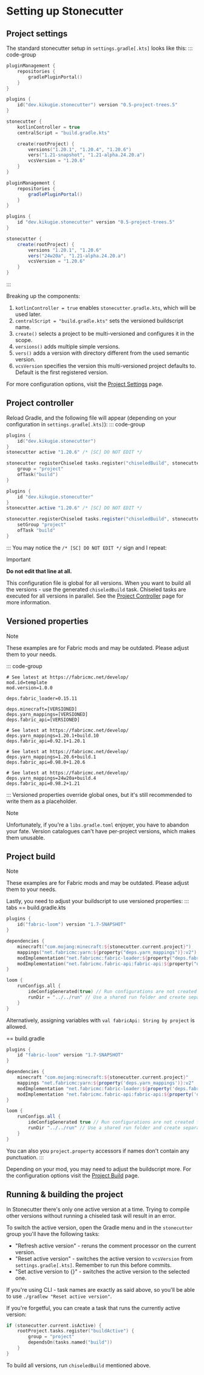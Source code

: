 # Setting up Stonecutter
## Project settings
The standard stonecutter setup in `settings.gradle[.kts]` looks like this:
::: code-group
```kotlin [settings.gradle.kts]
pluginManagement {
    repositories {
        gradlePluginPortal()
    }
}

plugins {
    id("dev.kikugie.stonecutter") version "0.5-project-trees.5"
}

stonecutter {
    kotlinController = true
    centralScript = "build.gradle.kts"

    create(rootProject) {
        versions("1.20.1", "1.20.4", "1.20.6")
        vers("1.21-snapshot", "1.21-alpha.24.20.a")
        vcsVersion = "1.20.6"
    }
}
```

```groovy [settings.gradle]
pluginManagement {
    repositories {
        gradlePluginPortal()
    }
}

plugins {
    id "dev.kikugie.stonecutter" version "0.5-project-trees.5"
}

stonecutter {
    create(rootProject) {
        versions "1.20.1", "1.20.6"
        vers("24w20a", "1.21-alpha.24.20.a")
        vcsVersion = "1.20.6"
    }
}
```
:::

Breaking up the components:
1. `kotlinController = true` enables `stonecutter.gradle.kts`, which will be used later.
2. `centralScript = "build.gradle.kts"` sets the versioned buildscript name.
3. `create()` selects a project to be multi-versioned and configures it in the scope.
4. `versions()` adds multiple simple versions.
5. `vers()` adds a version with directory different from the used semantic version.
6. `vcsVersion` specifies the version this multi-versioned project defaults to. Default is the first registered version.

For more configuration options, visit the [Project Settings](/stonecutter/settings) page.

## Project controller
Reload Gradle, and the following file will appear (depending on your configuration in `settings.gradle[.kts]`):
::: code-group
```kts [stonecutter.gradle.kts]
plugins {
    id("dev.kikugie.stonecutter")
}
stonecutter active "1.20.6" /* [SC] DO NOT EDIT */

stonecutter registerChiseled tasks.register("chiseledBuild", stonecutter.chiseled) {
    group = "project"
    ofTask("build")
}
```

```groovy [stonecutter.gradle]
plugins {
    id "dev.kikugie.stonecutter"
}
stonecutter.active "1.20.6" /* [SC] DO NOT EDIT */

stonecutter.registerChiseled tasks.register("chiseledBuild", stonecutter.chiseled) {
    setGroup "project"
    ofTask "build"
}
```
:::
You may notice the `/* [SC] DO NOT EDIT */` sign and I repeat:
> [!IMPORTANT]
> **Do not edit that line at all.**

This configuration file is global for all versions.
When you want to build all the versions - use the generated `chiseledBuild` task.
Chiseled tasks are executed for all versions in parallel. 
See the [Project Controller](/stonecutter/controller) page for more information.

## Versioned properties
> [!NOTE]
> These examples are for Fabric mods and may be outdated.
> Please adjust them to your needs.

::: code-group
```properties [gradle.properties]
# See latest at https://fabricmc.net/develop/
mod.id=template
mod.version=1.0.0

deps.fabric_loader=0.15.11

deps.minecraft=[VERSIONED]
deps.yarn_mappings=[VERSIONED]
deps.fabric_api=[VERSIONED]
```
```properties [versions/1.20.1/gradle.properties]
# See latest at https://fabricmc.net/develop/
deps.yarn_mappings=1.20.1+build.10
deps.fabric_api=0.92.1+1.20.1
```
```properties [versions/1.20.6/gradle.properties]
# See latest at https://fabricmc.net/develop/
deps.yarn_mappings=1.20.6+build.1
deps.fabric_api=0.98.0+1.20.6
```
```properties [versions/1.21-snapshot/gradle.properties]
# See latest at https://fabricmc.net/develop/
deps.yarn_mappings=24w20a+build.4
deps.fabric_api=0.98.2+1.21
```
:::
Versioned properties override global ones, but it's still recommended to write them as a placeholder.

> [!NOTE]
> Unfortunately, if you're a `libs.gradle.toml` enjoyer, you have to abandon your fate.
> Version catalogues can't have per-project versions, which makes them unusable.

## Project build
> [!NOTE]
> These examples are for Fabric mods and may be outdated.
> Please adjust them to your needs.

Lastly, you need to adjust your buildscript to use versioned properties:
::: tabs
== build.gradle.kts
```kts
plugins {
    id("fabric-loom") version "1.7-SNAPSHOT"
}

dependencies {
    minecraft("com.mojang:minecraft:${stonecutter.current.project}")
    mappings("net.fabricmc:yarn:${property("deps.yarn_mappings")}:v2")
    modImplementation("net.fabricmc:fabric-loader:${property("deps.fabric_loader")}")
    modImplementation("net.fabricmc.fabric-api:fabric-api:${property("deps.fabric_api")}")
}

loom {
    runConfigs.all {
        ideConfigGenerated(true) // Run configurations are not created for subprojects by default
        runDir = "../../run" // Use a shared run folder and create separate worlds
    }
}
```
Alternatively, assigning variables with `val fabricApi: String by project` is allowed.

== build.gradle
```groovy 
plugins {
    id "fabric-loom" version "1.7-SNAPSHOT"
}

dependencies {
    minecraft "com.mojang:minecraft:${stonecutter.current.project}"
    mappings "net.fabricmc:yarn:${property('deps.yarn_mappings')}:v2"
    modImplementation "net.fabricmc:fabric-loader:${property('deps.fabric_loader')}"
    modImplementation "net.fabricmc.fabric-api:fabric-api:${property('deps.fabric_api')}"
}

loom {
    runConfigs.all {
        ideConfigGenerated true // Run configurations are not created for subprojects by default
        runDir "../../run" // Use a shared run folder and create separate worlds
    }
}
```
You can also you `project.property` accessors if names don't contain any punctuation.
:::

Depending on your mod, you may need to adjust the buildscript more. 
For the configuration options visit the [Project Build](/stonecutter/build) page.

## Running & building the project
In Stonecutter there's only one active version at a time. 
Trying to compile other versions without running a chiseled task will result in an error.

To switch the active version, open the Gradle menu and in the `stonecutter` group you'll have the following tasks:
- "Refresh active version" - reruns the comment processor on the current version.
- "Reset active version" - switches the active version to `vcsVersion` from `settings.gradle[.kts]`. Remember to run this before commits.
- "Set active version to {}" - switches the active version to the selected one.

If you're using CLI - task names are exactly as said above, so you'll be able to use `./gradlew "Reset active version"`.

If you're forgetful, you can create a task that runs the currently active version:
```kts [build.gradle[.kts]]
if (stonecutter.current.isActive) {
    rootProject.tasks.register("buildActive") {
        group = "project"
        dependsOn(tasks.named("build"))
    }
}
```

To build all versions, run `chiseledBuild` mentioned above.